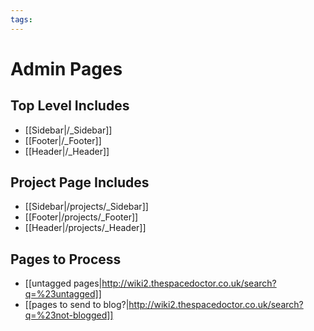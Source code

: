 ```yaml
---
tags: 
---
```


# Admin Pages

## Top Level Includes

* [[Sidebar|/_Sidebar]]
* [[Footer|/_Footer]]
* [[Header|/_Header]]

## Project Page Includes

* [[Sidebar|/projects/_Sidebar]]
* [[Footer|/projects/_Footer]]
* [[Header|/projects/_Header]] 

## Pages to Process

* [[untagged pages|http://wiki2.thespacedoctor.co.uk/search?q=%23untagged]]
* [[pages to send to blog?|http://wiki2.thespacedoctor.co.uk/search?q=%23not-blogged]]
